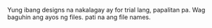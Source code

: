 Yung ibang designs na nakalagay ay for trial lang, papalitan pa.
Wag baguhin ang ayos ng files. pati na ang file names.
